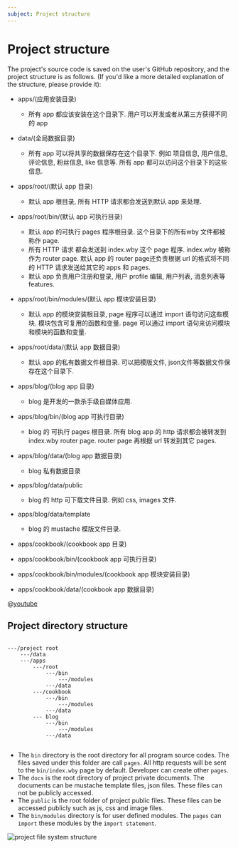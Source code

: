 ```yaml
---
subject: Project structure
---
```

# Project structure

The project's source code is saved on the user's GitHub repository, and the project structure is as follows. (If you'd like a more detailed explanation of the structure, please provide it):

- apps/(应用安装目录)
  - 所有 app 都应该安装在这个目录下. 用户可以开发或者从第三方获得不同的 app
- data/(全局数据目录)
  - 所有 app 可以将共享的数据保存在这个目录下. 例如 项目信息, 用户信息, 评论信息, 粉丝信息, like 信息等. 所有 app 都可以访问这个目录下的这些信息.

- apps/root/(默认 app 目录)
  - 默认 app 根目录, 所有 HTTP 请求都会发送到默认 app 来处理.

- apps/root/bin/(默认 app 可执行目录)
  - 默认 app 的可执行 pages 程序根目录. 这个目录下的所有wby 文件都被称作 page.
  - 所有 HTTP 请求 都会发送到 index.wby 这个 page 程序. index.wby 被称作为 router page. 默认 app 的 router page还负责根据 url 的格式将不同的 HTTP 请求发送给其它的 apps 和 pages.
  - 默认 app 负责用户注册和登录, 用户 profile 编辑, 用户列表, 消息列表等features.

- apps/root/bin/modules/(默认 app 模块安装目录)
  - 默认 app 的模块安装根目录, page 程序可以通过 import 语句访问这些模块. 模块包含可复用的函数和变量. page 可以通过 import 语句来访问模块和模块的函数和变量.
- apps/root/data/(默认 app 数据目录)
  - 默认 app 的私有数据文件根目录. 可以把模版文件, json文件等数据文件保存在这个目录下.



- apps/blog/(blog app 目录)
  - blog 是开发的一款杀手级自媒体应用.
- apps/blog/bin/(blog app 可执行目录)
  - blog 的 可执行 pages 根目录. 所有 blog app 的 http 请求都会被转发到 index.wby router page. router page 再根据 url 转发到其它 pages.
- apps/blog/data/(blog app 数据目录)
  - blog 私有数据目录
- apps/blog/data/public
  - blog 的 http 可下载文件目录. 例如 css, images 文件.
- apps/blog/data/template
  - blog 的 mustache 模版文件目录.

  

- apps/cookbook/(cookbook app 目录)
- apps/cookbook/bin/(cookbook app 可执行目录)
- apps/cookbook/bin/modules/(cookbook app 模块安装目录)
- apps/cookbook/data/(cookbook app 数据目录)

@[youtube](https://www.youtube.com/watch?v=lKNB3ZeTYiI)

## Project directory structure
```

---/project root
    ---/data
    ---/apps
        ---/root
            ---/bin
                ---/modules
            ---/data
        ---/cookbook
            ---/bin
                ---/modules
            ---/data
        --- blog
            ---/bin
                ---/modules
            ---/data
   
```


- The `bin` directory is the root directory for all program source codes. The files saved under this folder are call `pages`. All http requests will be sent to the `bin/index.wby` page by default. Developer can create other `pages`.
- The `docs` is the root directory of project private documents. The documents can be mustache template files, json files. These files can not be publicly accessed.
- The `public` is the root folder of project public files. These files can be accessed publicly such as js, css and image files.
- The `bin/modules` directory is for user defined modules. The `pages` can `import` these modules by the `import statement`.


![project file system structure](/public/images/project_file_structure.png)
